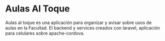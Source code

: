 Aulas Al Toque
============

Aulas al toque es una aplicación para organizar y avisar sobre usos de aulas en la Facultad. El backend y services creados con laravel, aplicación para celulares sobre apache-cordova.
